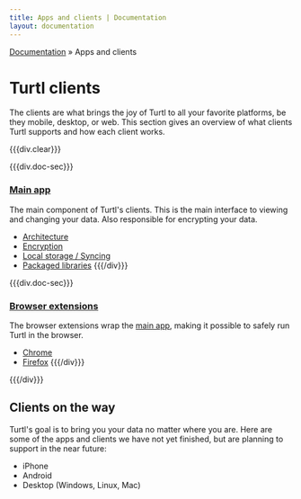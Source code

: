```yaml
---
title: Apps and clients | Documentation
layout: documentation
---
```


<div class="breadcrumb">
    <a href="/docs">Documentation</a> &raquo;
    Apps and clients
</div>

# Turtl clients

The clients are what brings the joy of Turtl to all your favorite platforms, be
they mobile, desktop, or web. This section gives an overview of what clients
Turtl supports and how each client works.

{{{div.clear}}}

{{{div.doc-sec}}}
### [Main app](/docs/clients/app/index)
The main component of Turtl's clients. This is the main interface to viewing and
changing your data. Also responsible for encrypting your data.

- [Architecture](/docs/clients/app/architecture)
- [Encryption](/docs/clients/app/encryption)
- [Local storage / Syncing](/docs/clients/app/local_db)
- [Packaged libraries](/docs/clients/app/libraries)
{{{/div}}}

{{{div.doc-sec}}}
### [Browser extensions](/docs/clients/extensions/index)
The browser extensions wrap the [main app](/docs/clients/app/index), making it
possible to safely run Turtl in the browser.

- [Chrome](/docs/clients/extensions/chrome)
- [Firefox](/docs/clients/extensions/firefox)
{{{/div}}}

{{{/div}}}

## Clients on the way
Turtl's goal is to bring you your data no matter where you are. Here are some of
the apps and clients we have not yet finished, but are planning to support in
the near future:

- iPhone
- Android
- Desktop (Windows, Linux, Mac)

